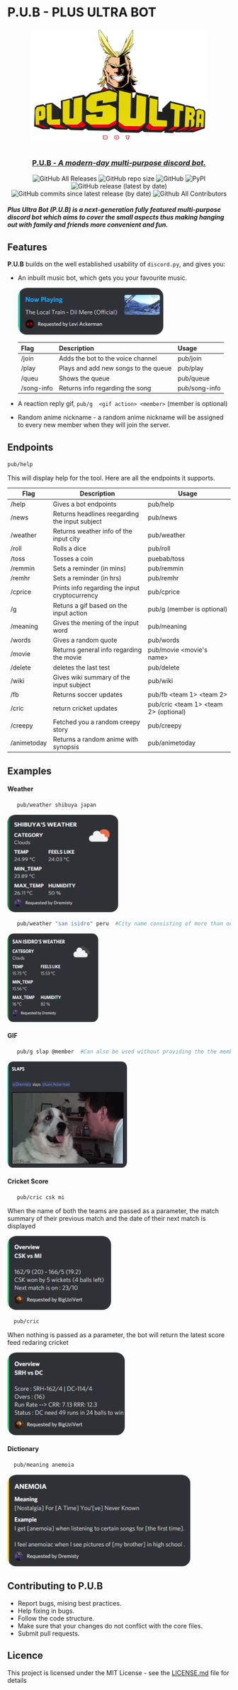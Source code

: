 <h1 align="left">P.U.B - PLUS ULTRA BOT</h1>

<div align="center">
  
  <h3 align="center">
    <img src="Assets/Plus Ultra Bot.png" alt="PLUS ULTRA" width = 400px, height = 250px></a><br>
    <br>
   <p align="center" ><ins><strong>P.U.B</strong> <em>- A modern-day multi-purpose discord bot.</em></ins></p>
  </h3>

 
  ![GitHub All Releases](https://img.shields.io/github/downloads/AkshatJoshi2000/TOP-NEWS-STORIES/total?logo=Github&logoColor=%09%23FF0000&style=flat-square)
  ![GitHub repo size](https://img.shields.io/github/repo-size/AkshatJoshi2000/TOP-NEWS-STORIES?style=flat-square)
  ![GitHub](https://img.shields.io/github/license/AkshatJoshi2000/TOP-NEWS-STORIES)
  ![PyPI](https://img.shields.io/pypi/v/selenium?color=%09&label=selenium&style=flat-square)
  ![GitHub release (latest by date)](https://img.shields.io/github/v/release/AkshatJoshi2000/TOP-NEWS-STORIES)
  ![GitHub commits since latest release (by date)](https://img.shields.io/github/commits-since/AkshatJoshi2000/P.U.B---Plus-Ultra-Bot/latest)
  ![Github All Contributors](https://img.shields.io/github/all-contributors/AkshatJoshi2000/P.U.B---Plus-Ultra-Bot)
  

  <h5 align = "left">Plus Ultra Bot (P.U.B) is a next-generation fully featured multi-purpose discord bot which aims to cover the small aspects thus making hanging out with family and friends more convenient and fun.
</h5>
</div>

## Features
<strong>P.U.B</strong> builds on the well established usability  of `discord.py`, and gives you:

* An inbuilt music bot, which gets you your favourite music.

  <img src="Assets/local train song play.png" alt="PLUS ULTRA"></a><br>
   

  | Flag          | Description                         | Usage                      |
  |---------------|-------------------------------------|----------------------------|
  | /join         | Adds the bot to the voice channel   | pub/join                   |
  | /play         | Plays and add new songs to the queue| pub/play <name of the song>|
  | /queu         | Shows the queue                     | pub/queue                  |
  |/song-info     | Returns info regarding the song     | pub/song-info              |
  
* A reaction reply gif, `pub/g  <gif action> <member>` (member is optional)
* Random anime nickname - a random anime nickname will be assigned to every new member when they will join the server. 

## Endpoints

```sh
pub/help
```

This will display help for the tool. Here are all the endpoints it supports.

| Flag                    | Description                                             | Usage                                              |
|-------------------------|---------------------------------------------------------|----------------------------------------------------|
| /help                   | Gives a bot endpoints                                   | pub/help                                           |
| /news                   | Returns headlines reegarding the input subject          | pub/news <subject>                                 |
| /weather                | Returns weather info of the input city                  | pub/weather <city> <country>                       |
| /roll                   | Rolls a dice                                            | pub/roll                                           |
| /toss                   | Tosses a coin                                           | puebab/toss                                        |
| /remmin                 | Sets a reminder (in mins)                               | pub/remmin <time in mins> <text>                   |
| /remhr                  | Sets a reminder (in hrs)                                | pub/remhr <time in hr> <text>                      |
| /cprice                 | Prints info regarding the input cryptocurrency          | pub/cprice <cryptocurrency>                        |
| /g                      | Retuns a gif based on the input action                  | pub/g <gif action> <member> (member is optional)   |
| /meaning                | Gives the mening of the input word                      | pub/meaning <word>                                 |
| /words                  | Gives a random quote                                    | pub/words                                          |
| /movie                  | Returns general info regarding the movie                | pub/movie <movie's name>                           |
| /delete                 | deletes the last test                                   | pub/delete                                         |
| /wiki                   | Gives wiki summary of the input subject                 | pub/wiki <subject>                                 |
| /fb                     | Returns soccer updates                                  | pub/fb <team 1> <team 2>                           |
| /cric                   | return cricket updates                                  | pub/cric <team 1> <team 2> (optional)              |
| /creepy                 | Fetched you a random creepy story                       | pub/creepy                                         |
| /animetoday             | Returns a random anime with synopsis                    | pub/animetoday                                     |

<div>
  
## Examples

#### Weather
```sh
   pub/weather shibuya japan
 ```
<img src="Assets/Shibuya_weather.png" alt="PLUS ULTRA" width = 250px, height = 220px></a>


```sh
   pub/weather "san isidro" peru  #City name consisting of more than one word must me written in-between ""             
 ```
<img src="Assets/san_isidro.png" alt="PLUS ULTRA" width = 205px, height = 200px></a>

#### GIF
```sh
   pub/g slap @member  #Can also be used without providing the the member argument           
 ```
 <img src="Assets/gif.png" alt="PLUS ULTRA" width = 270px, height = 240px></a>
</div>

#### Cricket Score
```sh
   pub/cric csk mi           
 ```
 <p>When the name of both the teams are passed as a parameter, the match summary of their previous match and the date of their next match is displayed</p>
 <img src="Assets/csk vs mi (parameter).png" alt="PLUS ULTRA"></a>
 
 
 ```sh
   pub/cric           
 ```
 <p>When nothing is passed as a parameter, the bot will return the latest score feed redaring cricket</p>
 <img src="Assets/no parameter cric.png" alt="PLUS ULTRA"></a>
 
#### Dictionary
 ```sh
   pub/meaning anemoia          
 ```
 <img src="Assets/meaning.png" alt="PLUS ULTRA"></a>


## Contributing to P.U.B

* Report bugs, mising best practices.
* Help fixing in bugs.
* Follow the code structure.
* Make sure that your changes do not conflict with the core files.
* Submit pull requests.

## Licence
This project is licensed under the MIT License - see the [LICENSE.md](LICENSE.md) file for details
